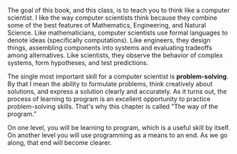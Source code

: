 The goal of this book, and this class, is to teach you to think like a computer scientist.  I like the way computer scientists think because they combine some of the best features of Mathematics, Engineering, and Natural Science.  Like mathematicians, computer scientists use formal languages to denote ideas (specifically computations).  Like engineers, they design things, assembling components into systems and evaluating tradeoffs among alternatives.  Like scientists, they observe the behavior of complex systems, form hypotheses, and test predictions.

The single most important skill for a computer scientist is **problem-solving**.  By that I mean the ability to formulate problems, think creatively about solutions, and express a solution clearly and accurately.  As it turns out, the process of learning to program is an excellent opportunity to practice problem-solving skills.  That's why this chapter is called “The way of the program.”

On one level, you will be learning to program, which is a useful skill by itself.  On another level you will use programming as a means to an end.  As we go along, that end will become clearer.